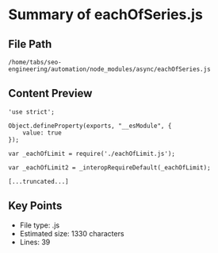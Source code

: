 # Summary of eachOfSeries.js
  
## File Path
`/home/tabs/seo-engineering/automation/node_modules/async/eachOfSeries.js`

## Content Preview
```
'use strict';

Object.defineProperty(exports, "__esModule", {
    value: true
});

var _eachOfLimit = require('./eachOfLimit.js');

var _eachOfLimit2 = _interopRequireDefault(_eachOfLimit);

[...truncated...]
```

## Key Points
- File type: .js
- Estimated size: 1330 characters
- Lines: 39
